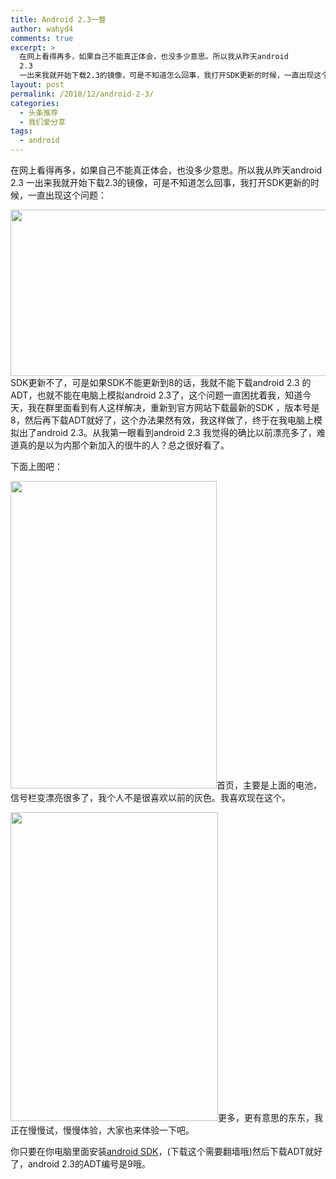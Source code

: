 ```yaml
---
title: Android 2.3一瞥
author: wahyd4
comments: true
excerpt: >
  在网上看得再多，如果自己不能真正体会，也没多少意思。所以我从昨天android
  2.3
  一出来我就开始下载2.3的镜像，可是不知道怎么回事，我打开SDK更新的时候，一直出现这个问题：
layout: post
permalink: /2010/12/android-2-3/
categories:
  - 头条推荐
  - 我们爱分享
tags:
  - android
---
```

在网上看得再多，如果自己不能真正体会，也没多少意思。所以我从昨天android 2.3 一出来我就开始下载2.3的镜像，可是不知道怎么回事，我打开SDK更新的时候，一直出现这个问题：

[<img class="aligncenter size-full wp-image-1054" title="12-8-3_conew1" src="/images/2010/12/12-8-3_conew1.gif" alt="" width="528" height="266" />][1]SDK更新不了，可是如果SDK不能更新到8的话，我就不能下载android 2.3 的ADT，也就不能在电脑上模拟android 2.3了，这个问题一直困扰着我，知道今天，我在群里面看到有人这样解决，重新到官方网站下载最新的SDK ，版本号是8，然后再下载ADT就好了，这个办法果然有效，我这样做了，终于在我电脑上模拟出了android 2.3。从我第一眼看到android 2.3 我觉得的确比以前漂亮多了，难道真的是以为内那个新加入的很牛的人？总之很好看了。

下面上图吧：

[<img class="aligncenter size-full wp-image-1055" title="12-8-1" src="/images/2010/12/12-8-1.jpg" alt="" width="330" height="492" />][2]首页，主要是上面的电池，信号栏变漂亮很多了，我个人不是很喜欢以前的灰色。我喜欢现在这个。

[<img class="aligncenter size-full wp-image-1056" title="12-8-2" src="/images/2010/12/12-8-2.jpg" alt="" width="332" height="494" />][3]更多，更有意思的东东，我正在慢慢试，慢慢体验，大家也来体验一下吧。

你只要在你电脑里面安装<a href="developer.android.com/sdk/" target="_blank">android SDK</a>，(下载这个需要翻墙哦)然后下载ADT就好了，android 2.3的ADT编号是9哦。

 [1]: /images/2010/12/12-8-3_conew1.gif
 [2]: /images/2010/12/12-8-1.jpg
 [3]: /images/2010/12/12-8-2.jpg
